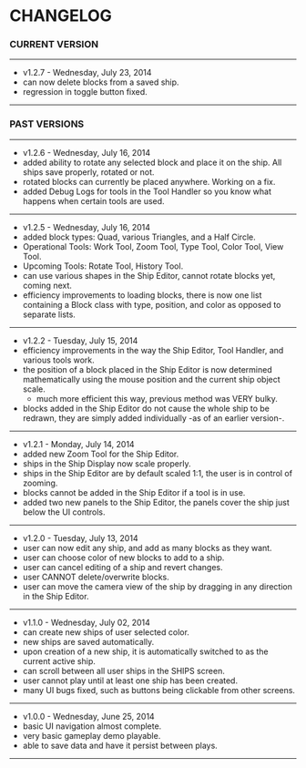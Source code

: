 # CHANGELOG #

### CURRENT VERSION ###

-----------------------------------------------------------------------------------------------------------------------------------------------------------------

* v1.2.7 - Wednesday, July 23, 2014
* can now delete blocks from a saved ship.
* regression in toggle button fixed.

-----------------------------------------------------------------------------------------------------------------------------------------------------------------

### PAST VERSIONS ###

-----------------------------------------------------------------------------------------------------------------------------------------------------------------

* v1.2.6 - Wednesday, July 16, 2014
* added ability to rotate any selected block and place it on the ship. All ships save properly, rotated or not.
* rotated blocks can currently be placed anywhere. Working on a fix.
* added Debug Logs for tools in the Tool Handler so you know what happens when certain tools are used.

-----------------------------------------------------------------------------------------------------------------------------------------------------------------

* v1.2.5 - Wednesday, July 16, 2014
* added block types: Quad, various Triangles, and a Half Circle.
* Operational Tools: Work Tool, Zoom Tool, Type Tool, Color Tool, View Tool.
* Upcoming Tools: Rotate Tool, History Tool.
* can use various shapes in the Ship Editor, cannot rotate blocks yet, coming next.
* efficiency improvements to loading blocks, there is now one list containing a Block class with type, position, and color as opposed to separate lists.

-----------------------------------------------------------------------------------------------------------------------------------------------------------------

* v1.2.2 - Tuesday, July 15, 2014
* efficiency improvements in the way the Ship Editor, Tool Handler, and various tools work.
* the position of a block placed in the Ship Editor is now determined mathematically using the mouse position and the current ship object scale.
  * much more efficient this way, previous method was VERY bulky.
* blocks added in the Ship Editor do not cause the whole ship to be redrawn, they are simply added individually -as of an earlier version-.

-----------------------------------------------------------------------------------------------------------------------------------------------------------------

* v1.2.1 - Monday, July 14, 2014
* added new Zoom Tool for the Ship Editor.
* ships in the Ship Display now scale properly.
* ships in the Ship Editor are by default scaled 1:1, the user is in control of zooming.
* blocks cannot be added in the Ship Editor if a tool is in use.
* added two new panels to the Ship Editor, the panels cover the ship just below the UI controls.

-----------------------------------------------------------------------------------------------------------------------------------------------------------------

* v1.2.0 - Tuesday, July 13, 2014
* user can now edit any ship, and add as many blocks as they want.
* user can choose color of new blocks to add to a ship.
* user can cancel editing of a ship and revert changes.
* user CANNOT delete/overwrite blocks.
* user can move the camera view of the ship by dragging in any direction in the Ship Editor.

-----------------------------------------------------------------------------------------------------------------------------------------------------------------

* v1.1.0 - Wednesday, July 02, 2014
* can create new ships of user selected color.
* new ships are saved automatically.
* upon creation of a new ship, it is automatically switched to as the current active ship.
* can scroll between all user ships in the SHIPS screen.
* user cannot play until at least one ship has been created.
* many UI bugs fixed, such as buttons being clickable from other screens.

-----------------------------------------------------------------------------------------------------------------------------------------------------------------

* v1.0.0 - Wednesday, June 25, 2014
* basic UI navigation almost complete.
* very basic gameplay demo playable.
* able to save data and have it persist between plays.

-----------------------------------------------------------------------------------------------------------------------------------------------------------------